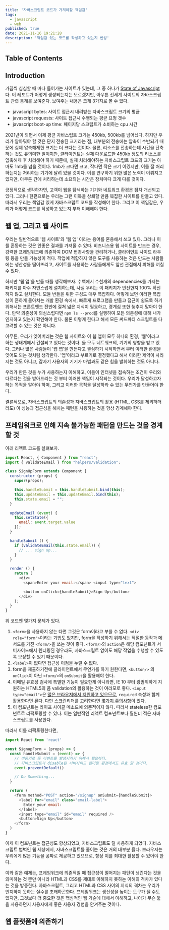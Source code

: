 ```yaml
---
title: '자바스크립트 코드가 가져야할 책임감'
tags:
  - javascript
  - web
published: true
date: 2021-11-16 19:21:28
description: '책임감 있는 코드를 작성하고 있는지 반성'
---
```


## Table of Contents

## Introduction

가끔씩 심심할 때 마다 들어가는 사이트가 있는데, 그 중 하나가 [State of Javascript](https://httparchive.org/reports/state-of-javascript?start=2021_01_01&end=latest&view=list)다. 이 레포트가 어떻게 생성되는지는 모르겠지만, 아무튼 전세계 사이트의 자바스크립트 관련 통계를 보여준다. 보여주는 내용은 크게 3가지로 볼 수 있다.

- javascript bytes: 사이트 접근시 내려받는 자바스크립트 크기의 평균
- javascript requests: 사이트 접근시 수행되는 평균 요청 갯수
- javascript boot-up time: 페이지당 스크립트가 소비하는 cpu 시간

2021년이 되면서 이제 평균 자바스립트 크기는 450kb, 500kb를 넘어섰다. 하지만 우리가 알아둬야 할 것은 단지 전송된 크기라는 점, 대부분의 전송에는 압축이 수반되기 때문에 실제 압축해제한 크기는 더 크다는 것이다. 물론, 리소스를 전송하는데 시간을 단축하는 것도 유의미한 일이지만, 클라이언트는 실제 다운로드한 450kb 정도의 리소스를 압축해제 후 처리해야 하기 때문에, 실제 처리해야하는 자바스크립트 코드의 크기는 아마도 1mb를 넘을 것이다. 1mb가 크다면 크고, 작다면 작은 크기 이겠지만, 이를 잘 처리하는지는 처리하는 기기에 달려 있을 것이다. 이를 연구하기 위한 많은 노력이 이뤄지고 있지만, 아무튼 간에 처리하는데 소요되는 시간은 장치마다 크게 다를 것이다.

긍정적으로 생각하자면, 고객이 웹을 탐색하는 기기와 네트워크 환경은 점차 개선되고 있다. 그러나 한편으로는 우리는 그런 이득을 상쇄할 만큼 복잡한 사이트를 만들고 있다. 따라서 우리는 책임감 있게 자바스크립트 코드를 작성해야 한다. 그리고 이 책임감은, 우리가 어떻게 코드를 작성하고 있는지 부터 이해해야 한다.

## 웹 앱, 그리고 웹 사이트

우리는 일반적으로 '웹 사이트'와 '웹 앱' 이라는 용어를 혼용해서 쓰고 있다. 그러나 이를 혼동하는 것은 안좋은 결과를 가져올 수 있따. 비즈니스용 웹 사이트를 만드는 경우, 강력한 프레임워크에 의존하여 DOM 변경사항을 관리하거나, 클라이언트 사이드 라우팅 등을 만들 가능성이 적다. 작업에 적합하지 않은 도구를 사용하는 것은 만드는 사람들에는 생산성을 떨어뜨리고, 사이트를 사용하는 사람들에게도 앞선 관점에서 피해를 끼칠 수 있다.

하지만 '웹 앱'을 만들 때를 생각해보자. 수백에서 수천개의 dependencies를 가지는 패키지를 아주 자연스럽게 설치하는데, 사실 우리는 이 패키지가 안전한지 100% 확신하지 않고 설치한다. 모듈 번들을 위한 구성도 매우 복잡하다. 어떻게 보면 이러한 복잡성이 흔하게 몰아치는 개발 환경 속에서, 빠르게 프로그램을 만들고 접근이 쉽도록 하기 위해서는 프론트엔드 전반에 걸쳐 넓은 지식이 필요하고, 경계심 또한 늦추지 말아야 한다. 만약 의존성이 의심스럽다면 `npm ls --prod`를 실행하여 모든 의존성에 대해 내가 인지하고 있는지 확인해야 한다. 물론 이렇게 한다고 해서 모든 써드파티 스크립트를 다 고려할 수 있는 것은 아니다.

아무튼, 우리가 잊어버리는 것은 웹 사이트와 이 웹 앱이 모두 하나의 환경, '웹'이라고 하는 생태계에서 건설되고 있다는 것이다. 둘 모두 네트워크의, 기기의 영향을 받고 있다. 그러나 많은 사람들이 '웹 앱'을 만든다고 결심하기 시작하면서 부터 이러한 환경을 잊어도 되는 것처럼 생각한다. '앱'이라고 부르기로 결정했다고 해서 이러한 제약이 사라지는 것도 아니고, 갑자기 사용자의 기기가 마법과도 같은 힘을 발휘하는 것도 아니다.

우리가 만든 것을 누가 사용하는지 이해하고, 이들이 인터넷을 접속하는 조건이 우리와 다르다는 것을 받아드리는 것 부터 이러한 책임이 시작되는 것이다. 우리가 달성하고자 하는 목적을 알아야 하며, 그리고 이러한 목적을 달성하라 수 있는 무언가를 만들어야 한다.

결론적으로, 자바스크립트의 의존성과 자바스크립트의 활용 (HTML, CSS를 제외하더라도) 이 성능과 접근성을 해치는 패턴을 사용하는 것을 항상 경계해야 한다.

## 프레임워크로 인해 지속 불가능한 패턴을 만드는 것을 경계할 것

아래 리액트 코드를 살펴보자.

```javascript
import React, { Component } from "react";
import { validateEmail } from "helpers/validation";

class SignUpForm extends Component {
  constructor (props) {
    super(props);

    this.handleSubmit = this.handleSubmit.bind(this);
    this.updateEmail = this.updateEmail.bind(this);
    this.state.email = "";
  }

  updateEmail (event) {
    this.setState({
      email: event.target.value
    });
  }

  handleSubmit () {
    if (validateEmail(this.state.email)) {
      // ... sign up...
    }
  }

  render () {
    return (
      <div>
        <span>Enter your email:</span> <input type="text">

        <button onClick={handleSubmit}>Sign Up</button>
      </div>
    );
  }
}
```

위 코드엔 몇가지 문제가 있다.

1. `<form>`을 사용하지 않는 다면 그것은 form이라고 부를 수 없다. `<div role="form">`이라는 기법도 있지만, form을 작성하기 위해서는 적절한 동작과 메서드를 가진 `<form/>`을 쓰는 것이 좋다. `<form/>`의 `action`은 해당 컴포넌트가 서버사이드에서 렌더링된 경우라도, 자바스크립트 없이도 해당 작업을 수행할 수 있도록 보장할 수 있기 때문이다.
2. `<label>`이 없다면 접근성 이점을 누릴 수 없다.
3. form을 제출하기전에 클라이언트에서 무언가를 하기 원한다면, `<button/>` 의 `onClick`이 아닌 `<form/>`의 `onSubmit`을 활용해야 한다.
4. 이메일 유효성 검사에 특별한 기능이 필요한게 아니라면, IE 10 부터 광범위하게 지원하는 HTML5의 폼 validation의 활용하는 것이 여러모로 좋다. `<input type="email">`은 [많은 브라우저에서 지원하고 있으므로](https://developer.mozilla.org/en-US/docs/Web/HTML/Element/input/email), `required` 속성과 함꼐 활용한다면 된다. 다만 스크린리더를 고려한다면 [몇가지 주의사항](https://www.tpgi.com/required-attribute-requirements/)이 있다.
5. 이 컴포넌트는 라이프 사이클 메소드에 의존적이지 않다. 따라서 stateless한 컴포넌트로 리팩토링할 수 있다. 이는 일반적인 리액트 컴포넌트보다 훨씬더 적은 자바스크립트를 사용한다.

따라서 이를 리팩토링한다면,

```javascript
import React from 'react'

const SignupForm = (props) => {
  const handleSubmit = (event) => {
    // 비동기로 폼 이벤트를 발생시키기 위해서 필요하다.
    // 자바스크립트가 disable된 서버사이드 렌더링 환경에서도 유효 할 것이다.
    event.preventDefault()

    // Do Something...
  }

  return (
    <form method="POST" action="/signup" onSubmit={handleSubmit}>
      <label for="email" class="email-label">
        Enter your email:
      </label>
      <input type="email" id="email" required />
      <button>Sign Up</button>
    </form>
  )
}
```

이제 이 컴포넌트는 접근성도 향상되었고, 자바스크립트도 덜 사용하게 되었다. 자바스크립트 범벅인 웹 세상에서, 자바스크립트를 줄이는 것은 거의 대부분 옳다. 브라우저는 우리에게 많은 기능을 공짜로 제공하고 있으므로, 항상 이를 최대한 활용할 수 있어야 한다.

이와 같은 예제는, 프레임워크에 의존적일 때 접근성이 떨어지는 패턴이 생긴다는 것을 의미하는 것 뿐만 아니라 HTML과 CSS를 제대로 이해하지 못하는 이해의 격차가 있다는 것을 방증한다. 자바스크립트, 그리고 HTML과 CSS 사이의 지식의 격차는 우리가 인지하지 못하는 실수를 초래하곤한다. 프레임워크는 생산성을 높이는 도구가 될 수도 있지만, 그것보다 더 중요한 것은 핵심적인 웹 기술에 대해서 이해하고, 나아가 무슨 툴을 사용하던지 사용자에게 좋은 사용자 경험을 안겨주는 것이다.

## 웹 플랫폼에 의존하기

